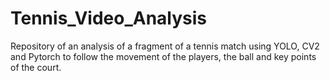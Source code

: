 # Tennis_Video_Analysis
Repository of an analysis of a fragment of a tennis match using YOLO, CV2 and Pytorch to follow the movement of the players, the ball and key points of the court.
